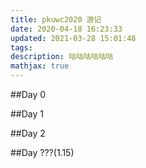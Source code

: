 ```yaml
---
title: pkuwc2020 游记
date: 2020-04-18 16:23:33
updated: 2021-03-28 15:01:48
tags:
description: 咕咕咕咕咕咕
mathjax: true
---
```


##Day 0

##Day 1

##Day 2

##Day ???(1.15)